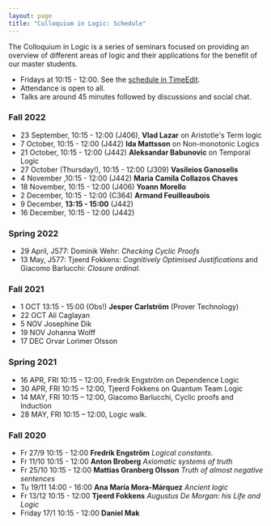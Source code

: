 ```yaml
---
layout: page
title: "Colloquium in Logic: Schedule"
---
```


The Colloquium in Logic is a series of seminars focused on providing an overview of different areas of logic and their applications for the benefit of our master students. 

- Fridays at 10:15 - 12:00. See the [schedule in TimeEdit](https://cloud.timeedit.net/gu/web/schema/riqQ622w9x7Z5qQ00v5Q0Y6Z6Z0136ZXQ0Y7ygYQZ5oQo.html).
- Attendance is open to all.
- Talks are around 45 minutes followed by discussions and social chat. 

### Fall 2022

- 23 September, 10:15 - 12:00 (J406), **Vlad Lazar** on Aristotle's Term logic
- 7 October, 10:15 - 12:00 (J442) **Ida Mattsson** on Non-monotonic Logics
- 21 October, 10:15 - 12:00 (J442) **Aleksandar Babunovic** on Temporal Logic
- 27 October (Thursday!), 10:15 - 12:00 (J309) **Vasileios Ganoselis**
- 4 November ,10:15 - 12:00 (J442) **Maria Camila Collazos Chaves**
- 18 November, 10:15 - 12:00 (J406) **Yoann Morello**
- 2 December, 10:15 - 12:00 (C364) **Armand Feuilleaubois**
- 9 December, **13:15 - 15:00** (J442)
- 16 December, 10:15 - 12:00 (J442)

### Spring 2022

- 29 April, J577: Dominik Wehr: *Checking Cyclic Proofs*
- 13 May, J577: Tjeerd Fokkens: *Cognitively Optimised Justifications* and Giacomo Barlucchi: *Closure ordinal.*

### Fall 2021

- 1 OCT 13:15 - 15:00 (Obs!) **Jesper Carlström** (Prover Technology)
- 22 OCT Ali Caglayan
- 5 NOV Josephine Dik
- 19 NOV Johanna Wolff
- 17 DEC Orvar Lorimer Olsson

### Spring 2021

- 16 APR, FRI 10:15 – 12:00, Fredrik Engström on Dependence Logic
- 30 APR, FRI 10:15 – 12:00, Tjeerd Fokkens on Quantum Team Logic
- 14 MAY, FRI 10:15 – 12:00, Giacomo Barlucchi, Cyclic proofs and Induction
- 28 MAY, FRI 10:15 – 12:00, Logic walk.

### Fall 2020

- Fr 27/9 10:15 - 12:00 **Fredrik Engström** *Logical constants*.
- Fr 11/10 10:15 - 12:00 **Anton Broberg** *Axiomatic systems of truth*
- Fr 25/10 10:15 - 12:00 **Mattias Granberg Olsson** *Truth of almost negative sentences*
- Tu 19/11 14:00 - 16:00 **Ana María Mora-Márquez** *Ancient logic*
- Fr 13/12 10:15 - 12:00 **Tjeerd Fokkens** *Augustus De Morgan: his Life and Logic*
- Friday 17/1 10:15 - 12:00 **Daniel Mak**